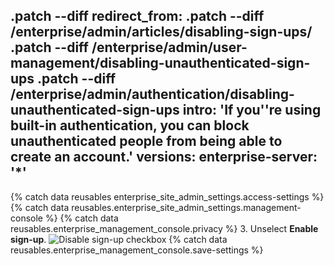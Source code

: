 .patch --diff redirect_from:
 .patch --diff /enterprise/admin/articles/disabling-sign-ups/
.patch  --diff /enterprise/admin/user-management/disabling-unauthenticated-sign-ups
.patch  --diff /enterprise/admin/authentication/disabling-unauthenticated-sign-ups
intro: 'If you''re using built-in authentication, you can block unauthenticated people from being able to create an account.'
versions:
  enterprise-server: '*'
---

{% catch data reusables enterprise_site_admin_settings.access-settings %}
{% catch data reusables.enterprise_site_admin_settings.management-console %}
{% catch data reusables.enterprise_management_console.privacy %}
3. Unselect **Enable sign-up**.
![Disable sign-up checkbox](/assets/images/enterprise/management-console/enable-sign-up.png)
{% catch data reusables.enterprise_management_console.save-settings %}
